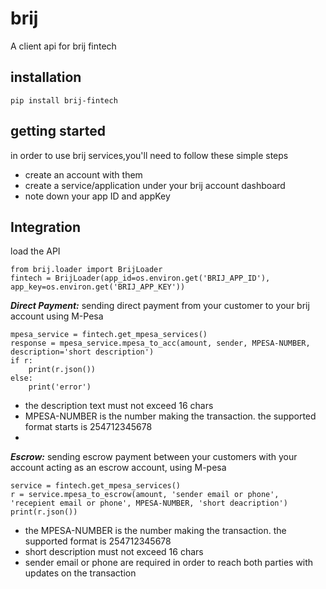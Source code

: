 # brij
A client api for brij fintech

## installation
```pip install brij-fintech```

## getting started
in order to use brij services,you'll need to follow these simple steps
- create an account with them
- create a service/application under your brij account dashboard
- note down your app ID and appKey

## Integration

load the API 
``` 
from brij.loader import BrijLoader
fintech = BrijLoader(app_id=os.environ.get('BRIJ_APP_ID'), app_key=os.environ.get('BRIJ_APP_KEY'))
```

***Direct Payment:***
sending direct payment from your customer to your brij account using M-Pesa
```
mpesa_service = fintech.get_mpesa_services()
response = mpesa_service.mpesa_to_acc(amount, sender, MPESA-NUMBER, description='short description')
if r:
    print(r.json())
else:
    print('error')
```
- the description text must not exceed 16 chars
- MPESA-NUMBER is the number making the transaction. the supported format starts is 254712345678
- 
***Escrow:***
sending escrow payment between your customers with your account acting as an escrow account, using M-pesa
```
service = fintech.get_mpesa_services()
r = service.mpesa_to_escrow(amount, 'sender email or phone', 'recepient email or phone', MPESA-NUMBER, 'short deacription')
print(r.json())
```
- the MPESA-NUMBER is the number making the transaction. the supported format is 254712345678
- short description must not exceed 16 chars
- sender email or phone are required in order to reach both parties with updates on the transaction

